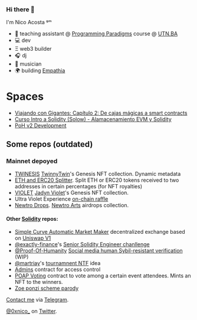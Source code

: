 ### Hi there 👋

I'm Nico Acosta ᵍᵐ

- 📗  teaching assistant @ [Programming Paradigms](https://github.com/pdep-lunes) course @ [UTN.BA](https://www.frba.utn.edu.ar/)
- 💻  dev
- Ξ   web3 builder
- 🎧  dj
- 🎹  musician
- 🌍  building [Empathia](https://empatha.social/)

# Spaces 

- [Viajando con Gigantes: Capítulo 2: De cajas mágicas a smart contracts](https://twitter.com/i/spaces/1PlJQpeNOVvGE)
- [Curso Intro a Solidity (Solow) - Alamacenamiento EVM y Solidity](https://www.youtube.com/watch?v=1VFVh5b6F2Q)
- [PoH v2 Development](https://twitter.com/i/spaces/1DXxyvLAWmbKM)

## Some repos (outdated)

### Mainnet depoyed

- [TWINESIS](https://github.com/NicoAcosta/twinesis) [TwinnyTwin](https://twinnytwin.io/)'s Genesis NFT collection. Dynamic metadata
- [ETH and ERC20 Splitter](https://github.com/NicoAcosta/eth-erc20-splitter). Split ETH or ERC20 tokens received to two addresses in certain percentages (for NFT royalties)
- [VIOLET](https://github.com/NicoAcosta/violet) [Jadyn Violet](https://jadynviolet.xyz/)'s Genesis NFT collection.
- Ultra Violet Experience [on-chain raffle](https://github.com/NicoAcosta/violet/blob/main/contracts/Raffle.sol)
- [Newtro Drops](https://github.com/NicoAcosta/newtro-drops). [Newtro Arts](https://newtroarts.xyz) airdrops collection.


#### Other [Solidity](https://github.com/topics/solidity) repos:

- [Simple Curve Automatic Market Maker](https://github.com/NicoAcosta/AMM) decentralized exchange based on [Uniswap V1](https://github.com/Uniswap/v1-contracts)
- [@exactly-finance](https://github.com/exactly-finance)'s [Senior Solidity Engineer chanllenge](https://github.com/NicoAcosta/challenge)
- [@Proof-Of-Humanity](https://github.com/Proof-Of-Humanity) [Social media human Sybil-resistant verification](https://github.com/NicoAcosta/poht-contract) (WIP)
- [@martriay](https://github.com/martriay)'s [tournamnent NTF](https://github.com/NicoAcosta/web3tournament) idea
- [Admins](https://github.com/NicoAcosta/admins-contract) contract for access control
- [POAP Voting](https://github.com/NicoAcosta/poap-xdai-voting) contract to vote among a certain event attendees. Mints an NFT to the winners.
- [Zoe ponzi scheme parody](https://github.com/NicoAcosta/zoe-ponzi-parody)

[Contact me](https://t.me/nicoacosta8) via [Telegram](https://t.me/nicoacosta8).

[@0xnico_](https://twitter.com/0xnico_) on [Twitter](https://twitter.com/0xnico_).

<!--
**NicoAcosta/NicoAcosta** is a ✨ _special_ ✨ repository because its `README.md` (this file) appears on your GitHub profile.

Here are some ideas to get you started:

- 🔭 I’m currently working on ...
- 🌱 I’m currently learning ...
- 👯 I’m looking to collaborate on ...
- 🤔 I’m looking for help with ...
- 💬 Ask me about ...
- 📫 How to reach me: ...
- 😄 Pronouns: ...
- ⚡ Fun fact: ...
-->
